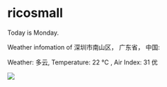 # ricosmall

Today is Monday.

Weather infomation of 深圳市南山区， 广东省， 中国: 

Weather: 多云, Temperature: 22 ℃ , Air Index: 31 优

<img src="https://github-readme-stats.vercel.app/api?username=ricosmall&show_icons=true" />
